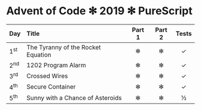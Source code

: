 Advent of Code ✻ 2019 ✻ PureScript
===================================

| Day            | Title                             | Part 1 | Part 2 | Tests |
|:---------------|:----------------------------------|:------:|:------:|:-----:|
| 1<sup>st</sup> | The Tyranny of the Rocket Equation             | ✻ | ✻ | ✓ |
| 2<sup>nd</sup> | 1202 Program Alarm                            | ✻ | ✻ | ✓ |
| 3<sup>rd</sup> | Crossed Wires                                 | ✻ | ✻ | ✓ |
| 4<sup>th</sup> | Secure Container                               | ✻ | ✻ | ✓ |
| 5<sup>th</sup> | Sunny with a Chance of Asteroids              | ✻ | ✻ | ½ |